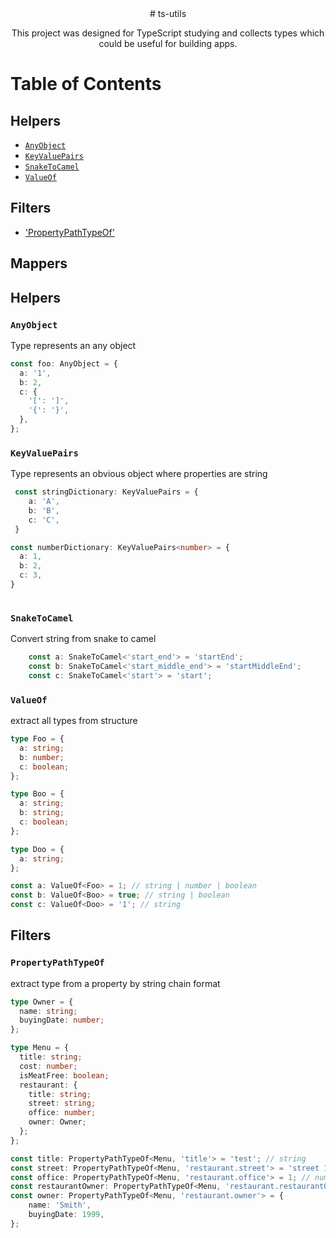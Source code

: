 <div align="center">
# ts-utils

This project was designed for TypeScript studying and collects types which could be useful for building apps.
</div>

# Table of Contents

## Helpers

* [`AnyObject`](#any-object)
* [`KeyValuePairs`](#key-values-pairs)
* [`SnakeToCamel`](#snake-to-camel)
* [`ValueOf`](#value-of)

## Filters
* ['PropertyPathTypeOf'](#property-path-type-of)

## Mappers

## Helpers

### `AnyObject`
Type represents an any object

```ts
const foo: AnyObject = {
  a: '1',
  b: 2,
  c: {
    '[': ']',
    '{': '}',
  },
};
```

### `KeyValuePairs`
Type represents an obvious object where properties are string

```ts
 const stringDictionary: KeyValuePairs = {
    a: 'A',
    b: 'B',
    c: 'C',
 }

const numberDictionary: KeyValuePairs<number> = {
  a: 1,
  b: 2,
  c: 3,
}
 
```

### `SnakeToCamel`
Convert string from snake to camel

```ts
    const a: SnakeToCamel<'start_end'> = 'startEnd';
    const b: SnakeToCamel<'start_middle_end'> = 'startMiddleEnd';
    const c: SnakeToCamel<'start'> = 'start';
```

### `ValueOf`
extract all types from structure

```ts
type Foo = {
  a: string;
  b: number;
  c: boolean;
};

type Boo = {
  a: string;
  b: string;
  c: boolean;
};

type Doo = {
  a: string;
};

const a: ValueOf<Foo> = 1; // string | number | boolean
const b: ValueOf<Boo> = true; // string | boolean
const c: ValueOf<Doo> = '1'; // string

```

## Filters

### `PropertyPathTypeOf`
extract type from a property by string chain format

```ts
type Owner = {
  name: string;
  buyingDate: number;
};

type Menu = {
  title: string;
  cost: number;
  isMeatFree: boolean;
  restaurant: {
    title: string;
    street: string;
    office: number;
    owner: Owner;
  };
};

const title: PropertyPathTypeOf<Menu, 'title'> = 'test'; // string
const street: PropertyPathTypeOf<Menu, 'restaurant.street'> = 'street 178'; // string
const office: PropertyPathTypeOf<Menu, 'restaurant.office'> = 1; // number
const restaurantOwner: PropertyPathTypeOf<Menu, 'restaurant.restaurantOwner'> = 'Smith'; // error, never type
const owner: PropertyPathTypeOf<Menu, 'restaurant.owner'> = {
    name: 'Smith',
    buyingDate: 1999,
};

```
